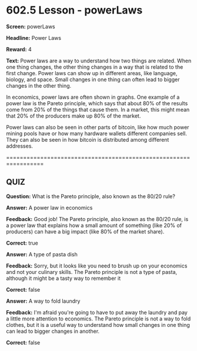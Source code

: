 # 602.5 Lesson - powerLaws

**Screen:** powerLaws

**Headline:** Power Laws

**Reward:** 4

**Text:** Power laws are a way to understand how two things are related. When one thing changes, the other thing changes in a way that is related to the first change. Power laws can show up in different areas, like language, biology, and space. Small changes in one thing can often lead to bigger changes in the other thing.

In economics, power laws are often shown in graphs. One example of a power law is the Pareto principle, which says that about 80% of the results come from 20% of the things that cause them. In a market, this might mean that 20% of the producers make up 80% of the market.

Power laws can also be seen in other parts of bitcoin, like how much power mining pools have or how many hardware wallets different companies sell. They can also be seen in how bitcoin is distributed among different addresses.

\=================================================================

## QUIZ

**Question:** What is the Pareto principle, also known as the 80/20 rule?

**Answer:** A power law in economics

**Feedback:** Good job! The Pareto principle, also known as the 80/20 rule, is a power law that explains how a small amount of something (like 20% of producers) can have a big impact (like 80% of the market share).

**Correct:** true

**Answer:** A type of pasta dish

**Feedback:** Sorry, but it looks like you need to brush up on your economics and not your culinary skills. The Pareto principle is not a type of pasta, although it might be a tasty way to remember it

**Correct:** false

**Answer:** A way to fold laundry

**Feedback:** I'm afraid you're going to have to put away the laundry and pay a little more attention to economics. The Pareto principle is not a way to fold clothes, but it is a useful way to understand how small changes in one thing can lead to bigger changes in another.

**Correct:** false

<figure><img src="../.gitbook/assets/602-05.png" alt=""><figcaption></figcaption></figure>
